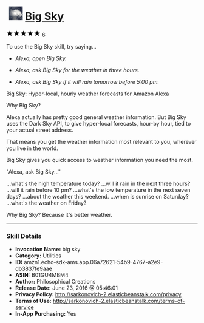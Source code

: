 # &nbsp;<img src="skill_icon" alt="Big Sky icon" width="36"> [Big Sky](http://alexa.amazon.com/#skills/amzn1.echo-sdk-ams.app.06a72621-54b9-4767-a2e9-db3837fe9aae)
![5 stars](../../images/ic_star_black_18dp_1x.png)![5 stars](../../images/ic_star_black_18dp_1x.png)![5 stars](../../images/ic_star_black_18dp_1x.png)![5 stars](../../images/ic_star_black_18dp_1x.png)![5 stars](../../images/ic_star_black_18dp_1x.png) 6

To use the Big Sky skill, try saying...

* *Alexa, open Big Sky.*

* *Alexa, ask Big Sky for the weather in three hours.*

* *Alexa, ask Big Sky if it will rain tomorrow before 5:00 pm.*

Big Sky: Hyper-local, hourly weather forecasts for Amazon Alexa


Why Big Sky? 

Alexa actually has pretty good general weather information. But Big Sky uses the Dark Sky API, to give hyper-local forecasts, hour-by hour, tied to your actual street address. 

That means you get the weather information most relevant to you, wherever you live in the world.

Big Sky gives you quick access to weather information you need the most.

"Alexa, ask Big Sky..."

...what's the high temperature today? 
...will it rain in the next three hours?
...will it rain before 10 pm?
...what's the low temperature in the next seven days?
...about the weather this weekend.
...when is sunrise on Saturday?
...what's the weather on Friday?


Why Big Sky?  Because it's better weather.

***

### Skill Details

* **Invocation Name:** big sky
* **Category:** Utilities
* **ID:** amzn1.echo-sdk-ams.app.06a72621-54b9-4767-a2e9-db3837fe9aae
* **ASIN:** B01GU4MBM4
* **Author:** Philosophical Creations
* **Release Date:** June 23, 2016 @ 05:46:01
* **Privacy Policy:** http://sarkonovich-2.elasticbeanstalk.com/privacy
* **Terms of Use:** http://sarkonovich-2.elasticbeanstalk.com/terms-of-service
* **In-App Purchasing:** Yes
